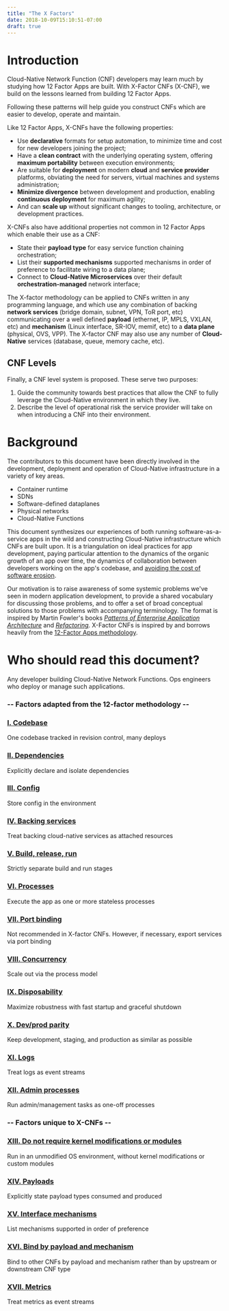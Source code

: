 ```yaml
---
title: "The X Factors"
date: 2018-10-09T15:10:51-07:00
draft: true
---
```


Introduction
============

Cloud-Native Network Function (CNF) developers may learn much by studying how 12 Factor Apps are built.  With X-Factor CNFs (X-CNF), we build on the lessons learned from building 12 Factor Apps.

Following these patterns will help guide you construct CNFs which are easier to develop, operate and maintain.

Like 12 Factor Apps, X-CNFs have the following properties:

* Use **declarative** formats for setup automation, to minimize time and cost for new developers joining the project;
* Have a **clean contract** with the underlying operating system, offering **maximum portability** between execution environments;
* Are suitable for **deployment** on modern **cloud** and **service provider** platforms, obviating the need for servers, virtual machines and systems administration;
* **Minimize divergence** between development and production, enabling **continuous deployment** for maximum agility;
* And can **scale up** without significant changes to tooling, architecture, or development practices.

X-CNFs also have additional properties not common in 12 Factor Apps which enable their use as a CNF:

* State their **payload type** for easy service function chaining orchestration;
* List their **supported mechanisms** supported mechanisms in order of preference to facilitate wiring to a data plane;
* Connect to **Cloud-Native Microservices** over their default **orchestration-managed** network interface;

The X-factor methodology can be applied to CNFs written in any programming language, and which use any combination of backing **network services** (bridge domain, subnet, VPN, ToR port, etc) communicating over a well defined **payload** (ethernet, IP, MPLS, VXLAN, etc) and **mechanism** (Linux interface, SR-IOV, memif, etc) to a **data plane** (physical, OVS, VPP). The X-factor CNF may also use any number of **Cloud-Native** services (database, queue, memory cache, etc).

## CNF Levels

Finally, a CNF level system is proposed. These serve two purposes:

1. Guide the community towards best practices that allow the CNF to fully leverage the Cloud-Native environment in which they live.
2. Describe the level of operational risk the service provider will take on when introducing a CNF into their environment.


Background
==========

The contributors to this document have been directly involved in the development, deployment and operation of Cloud-Native infrastructure in a variety of key areas.

* Container runtime
* SDNs
* Software-defined dataplanes
* Physical networks
* Cloud-Native Functions

This document synthesizes our experiences of both running software-as-a-service apps in the wild and constructing Cloud-Native infrastructure which CNFs are built upon. It is a triangulation on ideal practices for app development, paying particular attention to the dynamics of the organic growth of an app over time, the dynamics of collaboration between developers working on the app's codebase, and <a href="http://blog.heroku.com/archives/2011/6/28/the_new_heroku_4_erosion_resistance_explicit_contracts/" target="_blank">avoiding the cost of software erosion</a>.

Our motivation is to raise awareness of some systemic problems we've seen in modern application development, to provide a shared vocabulary for discussing those problems, and to offer a set of broad conceptual solutions to those problems with accompanying terminology.  The format is inspired by Martin Fowler's books *<a href="https://books.google.com/books/about/Patterns_of_enterprise_application_archi.html?id=FyWZt5DdvFkC" target="_blank">Patterns of Enterprise Application Architecture</a>* and *<a href="https://books.google.com/books/about/Refactoring.html?id=1MsETFPD3I0C" target="_blank">Refactoring</a>*. X-Factor CNFs is inspired by and borrows heavily from the <a href="https://12factor.net">12-Factor Apps methodology</a>.

Who should read this document?
==============================

Any developer building Cloud-Native Network Functions.  Ops engineers who deploy or manage such applications.

### -- Factors adapted from the 12-factor methodology --

### [I. Codebase](./codebase)
One codebase tracked in revision control, many deploys

### [II. Dependencies](./dependencies)
Explicitly declare and isolate dependencies

### [III. Config](./config)
Store config in the environment

### [IV. Backing services](./backing-services)
Treat backing cloud-native services as attached resources

### [V. Build, release, run](./build-release-run)
Strictly separate build and run stages

### [VI. Processes](./processes)
Execute the app as one or more stateless processes

### [VII. Port binding](./port-binding)
Not recommended in X-factor CNFs. However, if necessary, export services via port binding

### [VIII. Concurrency](./concurrency)
Scale out via the process model

### [IX. Disposability](./disposability)
Maximize robustness with fast startup and graceful shutdown

### [X. Dev/prod parity](./dev-prod-parity)
Keep development, staging, and production as similar as possible

### [XI. Logs](./logs)
Treat logs as event streams

### [XII. Admin processes](./admin-processes)
Run admin/management tasks as one-off processes

### -- Factors unique to X-CNFs --

### [XIII. Do not require kernel modifications or modules](./process-containers)
Run in an unmodified OS environment, without kernel modifications or custom modules

### [XIV. Payloads](./payloads)
Explicitly state payload types consumed and produced

### [XV. Interface mechanisms](./mechanisms)
List mechanisms supported in order of preference

### [XVI. Bind by payload and mechanism](./bind-payload-mechanism)
Bind to other CNFs by payload and mechanism rather than by upstream or downstream CNF type

### [XVII. Metrics](./metrics-as-event-streams)
Treat metrics as event streams

